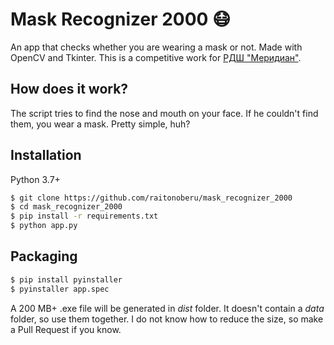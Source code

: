 # Mask Recognizer 2000 😷
An app that checks whether you are wearing a mask or not. Made with OpenCV and Tkinter. This is a competitive work for [РДШ "Меридиан"](https://vk.com/public177923488).

<!--  ADD LATER
<p align="center">
    <img src="example.jpg?raw=true" width="300"/>
</p>
-->

## How does it work?
The script tries to find the nose and mouth on your face. If he couldn't find them, you wear a mask. Pretty simple, huh?

## Installation
Python 3.7+
```bash
$ git clone https://github.com/raitonoberu/mask_recognizer_2000
$ cd mask_recognizer_2000
$ pip install -r requirements.txt
$ python app.py
```

## Packaging
```bash
$ pip install pyinstaller
$ pyinstaller app.spec
```
A 200 MB+ .exe file will be generated in *dist* folder. It doesn't contain a *data* folder, so use them together. I do not know how to reduce the size, so make a Pull Request if you know.
